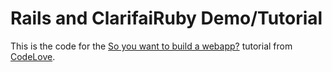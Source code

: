 # Rails and ClarifaiRuby Demo/Tutorial

This is the code for the [So you want to build a webapp?](http://chardane.github.io/codelove/so-you-want-to-build-a-webapp) tutorial from [CodeLove](http://chardane.github.io/codelove/).
